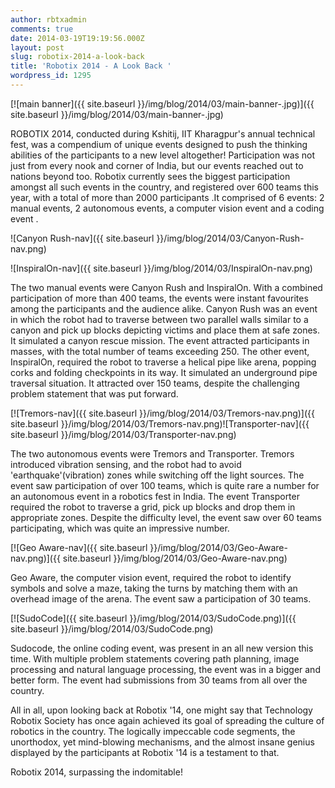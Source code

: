 ```yaml
---
author: rbtxadmin
comments: true
date: 2014-03-19T19:19:56.000Z
layout: post
slug: robotix-2014-a-look-back
title: 'Robotix 2014 - A Look Back '
wordpress_id: 1295
---
```


[![main banner]({{ site.baseurl }}/img/blog/2014/03/main-banner-.jpg)]({{ site.baseurl }}/img/blog/2014/03/main-banner-.jpg)

ROBOTIX 2014, conducted during Kshitij, IIT Kharagpur's annual technical fest, was a compendium of unique events designed to push the thinking abilities of the participants to a new level altogether! Participation was not just from every nook and corner of India, but our events reached out to nations beyond too. Robotix currently sees the biggest participation amongst all such events in the country, and registered over 600 teams this year, with a total of more than 2000 participants .It comprised of 6 events: 2 manual events, 2 autonomous events, a computer vision event and a coding event .

![Canyon Rush-nav]({{ site.baseurl }}/img/blog/2014/03/Canyon-Rush-nav.png)

![InspiralOn-nav]({{ site.baseurl }}/img/blog/2014/03/InspiralOn-nav.png)

The two manual events were Canyon Rush and InspiralOn. With a combined participation of more than 400 teams, the events were instant favourites among the participants and the audience alike. Canyon Rush was an event in which the robot had to traverse between two parallel walls similar to a canyon and pick up blocks depicting victims and place them at safe zones. It simulated a canyon rescue mission. The event attracted participants in masses, with the total number of teams exceeding 250. The other event, InspiralOn, required the robot to traverse a helical pipe like arena, popping corks and folding checkpoints in its way. It simulated an underground pipe traversal situation. It attracted over 150 teams, despite the challenging problem statement that was put forward.

[![Tremors-nav]({{ site.baseurl }}/img/blog/2014/03/Tremors-nav.png)]({{ site.baseurl }}/img/blog/2014/03/Tremors-nav.png)![Transporter-nav]({{ site.baseurl }}/img/blog/2014/03/Transporter-nav.png)

The two autonomous events were Tremors and Transporter. Tremors introduced vibration sensing, and the robot had to avoid 'earthquake'(vibration) zones while switching off the light sources. The event saw participation of over 100 teams, which is quite rare a number for an autonomous event in a robotics fest in India. The event Transporter required the robot to traverse a grid, pick up blocks and drop them in appropriate zones. Despite the difficulty level, the event saw over 60 teams participating, which was quite an impressive number.

[![Geo Aware-nav]({{ site.baseurl }}/img/blog/2014/03/Geo-Aware-nav.png)]({{ site.baseurl }}/img/blog/2014/03/Geo-Aware-nav.png)

Geo Aware, the computer vision event, required the robot to identify symbols and solve a maze, taking the turns by matching them with an overhead image of the arena. The event saw a participation of 30 teams.

[![SudoCode]({{ site.baseurl }}/img/blog/2014/03/SudoCode.png)]({{ site.baseurl }}/img/blog/2014/03/SudoCode.png)

Sudocode, the online coding event, was present in an all new version this time. With multiple problem statements covering path planning, image processing and natural language processing, the event was in a bigger and better form. The event had submissions from 30 teams from all over the country.

All in all, upon looking back at Robotix '14, one might say that Technology Robotix Society has once again achieved its goal of spreading the culture of robotics in the country. The logically impeccable code segments, the unorthodox, yet mind-blowing mechanisms, and the almost insane genius displayed by the participants at Robotix '14 is a testament to that.

Robotix 2014, surpassing the indomitable!
